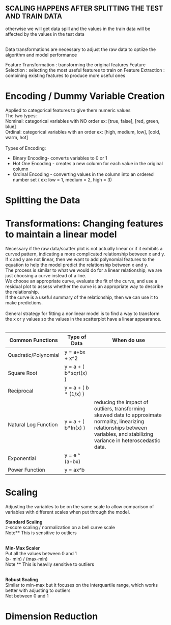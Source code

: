 ## SCALING HAPPENS AFTER SPLITTING THE TEST AND TRAIN DATA
otherwise we will get data spill and the values in the train data will be affected by the values in the test data <br><br>

Data transformations are necessary to adjust the raw data to optiize the algorithm and model performance


Feature Transformation : transforming the original features
Feature Selection :  selecting the most useful features to train on
Feature Extraction : combining existing features to produce more useful ones


# Encoding / Dummy Variable Creation
Applied to categorical features to give them numeric values <br>
The two types: <Br>
Nominal: categorical variables with NO order ex: [true, false], [red, green, blue]  <br>
Ordinal: categorical variables with an order ex: [high, medium, low], [cold, warm, hot] <Br>
<Br>
Types of Encoding: <br>
* Binary  Encoding- converts variables to 0 or 1
* Hot One Encoding - creates a new column for each value in the original column
* Ordinal Encoding - converting values in the column into an ordered number set ( ex: low = 1, medium = 2, high = 3)

# Splitting the Data

# Transformations: Changing features to maintain a linear model
Necessary if the raw data/scatter plot is not actually linear or if it exhibits a curved pattern, indicating a more complicated relationship between x and y. <Br>
If x and y are not linear, then we want to add polynomial features to the equation to help the model predict the relationship between x and y. <br>
The process is similar to what we would do for a linear relationship, we are just choosing a curve instead of a line. <br>
We choose an appropriate curve, evaluate the fit of the curve, and use a residual plot to assess whether the curve is an appropriate way to describe the relationship. <br>
If the curve is a useful summary of the relationship, then we can use it to make predictions. <br>
<br>
General strategy for fitting a nonlinear model is to find a way to transform the x or y values so the values in the scatterplot have a linear appearance. <br> <br>

| Common Functions       | Type of Data          | When do use         |
| -----------------------| ----------------------|----------------------|
| Quadratic/Polynomial   | y = a+bx + x^2        |     |
| Square Root            | y = a + ( b*sqrt(x) ) |      |
| Reciprocal             | y = a + ( b * (1/x) ) |       | 
| Natural Log Function   | y = a + ( b*ln(x) )   |  reducing the impact of outliers, transforming skewed data to approximate normality, linearizing relationships between variables, and stabilizing variance in heteroscedastic data.      |
| Exponential            | y = e ^ (a+bx)        |      |
| Power Function         |  y = ax^b             |      |

# Scaling
Adjusting the variables to be on the same scale to allow comparison of variables with different scales when put through the model. <br>

__Standard Scaling__ <br>
z-score scaling / normalization on a bell curve scale <br>
Note** This is sensitive to outliers <br> <br>

__Min-Max Scaler__ <br>
Put all the values between 0 and 1 <br>
(x- min) / (max-min) <br>
Note **  This is heavily sensitive to outliers <br> <br>
 
__Robust Scaling__ <br>
Similar to min-max but it focuses on the interquartile range, which works better with adjusting to outliers <br>
Not between 0 and 1


# Dimension Reduction


